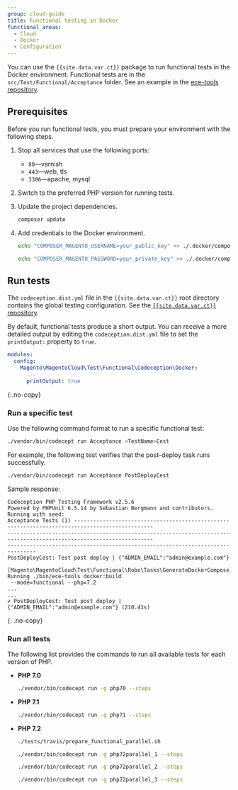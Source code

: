 ```yaml
---
group: cloud-guide
title: Functional testing in Docker
functional_areas:
  - Cloud
  - Docker
  - Configuration
---
```


You can use the `{{site.data.var.ct}}` package to run functional tests in the Docker environment. Functional tests are in the `src/Test/Functional/Acceptance` folder. See an example in the [ece-tools repository](https://github.com/magento/ece-tools/tree/develop/src/Test/Functional/Acceptance).

## Prerequisites

Before you run functional tests, you must prepare your environment with the following steps.

1.  Stop all services that use the following ports:

    -  `80`—varnish
    -  `443`—web, tls
    -  `3306`—apache, mysql

1.  Switch to the preferred PHP version for running tests.

1.  Update the project dependencies.

    ```bash
    composer update
    ```

1.  Add credentials to the Docker environment.

    ```bash
    echo "COMPOSER_MAGENTO_USERNAME=your_public_key" >> ./.docker/composer.env
    ```

    ```bash
    echo "COMPOSER_MAGENTO_PASSWORD=your_private_key" >> ./.docker/composer.env
    ```

## Run tests

The `codeception.dist.yml` file in the `{{site.data.var.ct}}` root directory contains the global testing configuration. See the [`{{site.data.var.ct}}` repository](https://github.com/magento/ece-tools/blob/develop/codeception.dist.yml).

By default, functional tests produce a short output. You can receive a more detailed output by editing the `codeception.dist.yml` file to set the `printOutput:` property to `true`. 

```yaml
modules:
  config:
    Magento\MagentoCloud\Test\Functional\Codeception\Docker:
      ...
      printOutput: true
```
{:.no-copy}

### Run a specific test

Use the following command format to run a specific functional test:

```bash
./vendor/bin/codecept run Acceptance <TestName>Cest
```

For example, the following test verifies that the post-deploy task runs successfully.

```bash
./vendor/bin/codecept run Acceptance PostDeployCest
```

Sample response:

```terminal
Codeception PHP Testing Framework v2.5.6
Powered by PHPUnit 6.5.14 by Sebastian Bergmann and contributors.
Running with seed:
Acceptance Tests (1) -----------------------------------------------------------------------------------------------
--------------------------------------------------------------------------------------------------------------------
-------------------------------------------------------------------------------
PostDeployCest: Test post deploy | {"ADMIN_EMAIL":"admin@example.com"}
 [Magento\MagentoCloud\Test\Functional\Robo\Tasks\GenerateDockerCompose] Running ./bin/ece-tools docker:build 
 --mode=functional --php=7.2
...
...
✔ PostDeployCest: Test post deploy | {"ADMIN_EMAIL":"admin@example.com"} (210.41s)
```
{: .no-copy}

### Run all tests

The following list provides the commands to run all available tests for each version of PHP. 

-  **PHP 7.0**

    ```bash
    ./vendor/bin/codecept run -g php70 --steps
    ```

-  **PHP 7.1**

    ```bash
    ./vendor/bin/codecept run -g php71 --steps
    ```

-  **PHP 7.2**

    ```bash
    ./tests/travis/prepare_functional_parallel.sh
    ```

    ```bash
    ./vendor/bin/codecept run -g php72parallel_1 --steps
    ```

    ```bash
    ./vendor/bin/codecept run -g php72parallel_2 --steps
    ```

    ```bash
    ./vendor/bin/codecept run -g php72parallel_3 --steps
    ```

